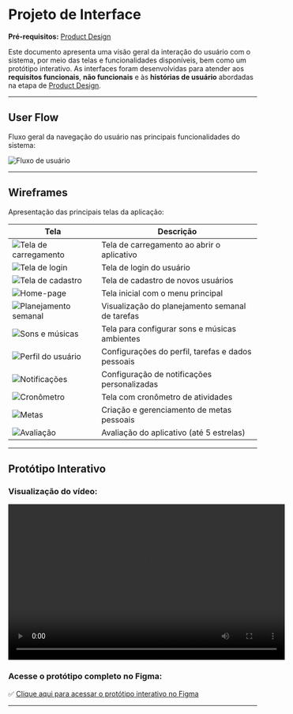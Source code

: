 # Projeto de Interface

**Pré-requisitos:** [Product Design](03-Product-design.md)

Este documento apresenta uma visão geral da interação do usuário com o sistema, por meio das telas e funcionalidades disponíveis, bem como um protótipo interativo. As interfaces foram desenvolvidas para atender aos **requisitos funcionais**, **não funcionais** e às **histórias de usuário** abordadas na etapa de [Product Design](03-Product-design.md).

---

## User Flow

Fluxo geral da navegação do usuário nas principais funcionalidades do sistema:

![Fluxo de usuário](images/Fluxo%20de%20usu%C3%A1rio.png)

---

## Wireframes

Apresentação das principais telas da aplicação:

| Tela | Descrição |
|------|-----------|
| ![Tela de carregamento](images/Logo.png) | Tela de carregamento ao abrir o aplicativo |
| ![Tela de login](images/Tela%20login.png) | Tela de login do usuário |
| ![Tela de cadastro](images/cadastro.png) | Tela de cadastro de novos usuários |
| ![Home-page](images/Home-page.png) | Tela inicial com o menu principal |
| ![Planejamento semanal](images/Planejamento-semanal.png) | Visualização do planejamento semanal de tarefas |
| ![Sons e músicas](images/Sons%20e%20m%C3%BAsica.png) | Tela para configurar sons e músicas ambientes |
| ![Perfil do usuário](images/usu%C3%A1rio.png) | Configurações do perfil, tarefas e dados pessoais |
| ![Notificações](images/notifica%C3%A7%C3%B5es.png) | Configuração de notificações personalizadas |
| ![Cronômetro](images/cronometro.png) | Tela com cronômetro de atividades |
| ![Metas](images/metas.png) | Criação e gerenciamento de metas pessoais |
| ![Avaliação](images/avaliacao.png) | Avaliação do aplicativo (até 5 estrelas) |

---

## Protótipo Interativo

### Visualização do vídeo:

<video width="560" height="315" controls>
  <source src="images/Iframe.mp4" type="video/mp4">
  Seu navegador não suporta a exibição de vídeos.
</video>

### Acesse o protótipo completo no Figma:

✅ [Clique aqui para acessar o protótipo interativo no Figma](https://www.figma.com/proto/6XQFY8oyfAkyrj5PYyrovW/prot%C3%B3tipo-interativo?node-id=1-2&t=Ahj1ocssFcL21f0l-1)

---
